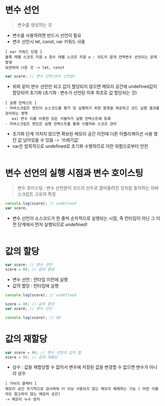 # 변수 선언
> 변수를 생성하는 것
+ 변수를 사용하려면 반드시 선언이 필요
+ 변수 선언시 let, const, var 키워드 사용
```
[ var 키워드 단점 ]
블록 레벨 스코프 지원 x 함수 레벨 스코프 지원 o : 의도치 않게 전역변수 선언되는 문제 발생
보완하여 나온 것 -> let, const
```
```js
var score; // 변수 선언(변수 선언문)
```
+ 위와 같이 변수 선언만 되고 값이 할당되지 않으면 메모리 공간에 undefined값이 할당되어 초기화 (초기화 : 변수가 선언된 이후 최초로 값 할당되는 것)
```
[ 실행 컨텍스트 ]
- 자바스크립트 엔진이 소스코드를 평가 및 실행하기 위한 환경을 제공하고 코드 실행 결과를 관리하는 영역
   ex) 변수 이름 비롯한 모든 식별자가 실행 컨텍스트에 등록 
- 자바스크립트 엔진은 실행 컨텍스트를 통해 식별자와 스코프 관리 
```
+ 초기화 단계 거치지 않으면 확보된 메모리 공간 이전에 다른 어플리케이션 사용 했던 값 남아있을 수 있음 -> '쓰레기값'
+ var은 암묵적으로 undefined로 초기화 수행하므로 이런 위험으로부터 안전<br/><br/>

# 변수 선언의 실행 시점과 변수 호이스팅
> 변수 호이스팅 : 변수 선언문이 코드의 선두로 끌어올려진 것처럼 동작하는 자바스크립트 고유의 특징
```js
console.log(score); // undefined
var score; 
```
+ 변수 선언이 소스코드가 한 줄씩 순차적으로 실행되는 시점, 즉 런타임이 아닌 그 이전 단계에서 먼저 실행되므로 undefined! <br/><br/>

# 값의 할당
```js
var score; // 변수 선언
score = 80; // 값의 할당
```
+ 변수 선언 : 런타임 이전에 실행
+ 값의 할당 : 런타임에 실행
```js
console.log(score); // undefined

score = 80; // 값의 할당
var score; // 변수 선언

console.log(score); // 80
``` 

# 값의 재할당
```js
var score = 80; // 변수 선언과 값의 할
score = 90; // 값의 재할당
```
+ 상수 : 값을 재할당할 수 없어서 변수에 저장된 값을 변경할 수 없으면 변수가 아니라 상수
```
[ 가비지 콜렉터 ]
메모리 공간 주기적으로 검사하여 더 이상 사용되지 않는 메모리 해제하는 기능 ( 어떤 식별자도 참고하지 않는 메모리 공간)
-> 메모리 누수 방지
```







